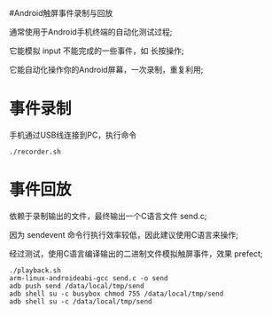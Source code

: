 #Android触屏事件录制与回放

通常使用于Android手机终端的自动化测试过程;

它能模拟 input 不能完成的一些事件，如 长按操作;

它能自动化操作你的Android屏幕，一次录制，重复利用; 

# 事件录制

手机通过USB线连接到PC，执行命令

    ./recorder.sh

# 事件回放

依赖于录制输出的文件，最终输出一个C语言文件 send.c;

因为 sendevent 命令行执行效率较低，因此建议使用C语言来操作;

经过测试，使用C语言编译输出的二进制文件模拟触屏事件，效果 prefect;

    ./playback.sh
    arm-linux-androideabi-gcc send.c -o send
    adb push send /data/local/tmp/send
    adb shell su -c busybox chmod 755 /data/local/tmp/send
    adb shell su -c /data/local/tmp/send

